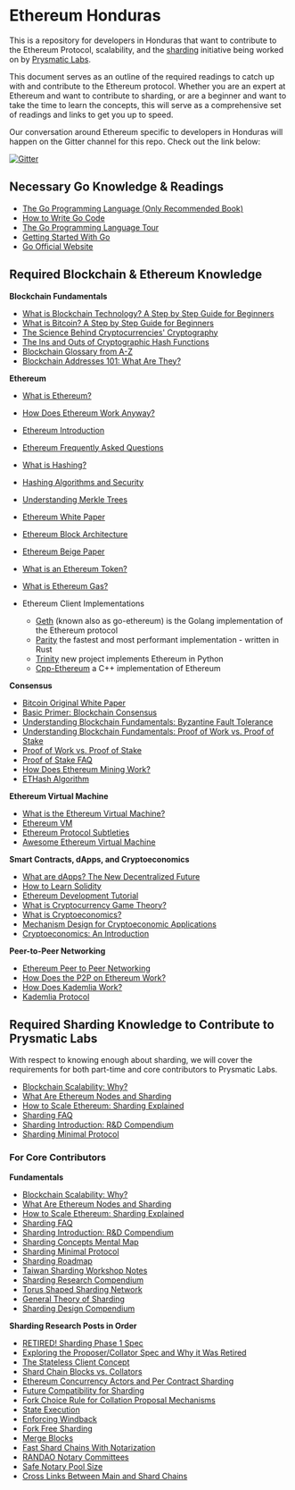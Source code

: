 # Ethereum Honduras

This is a repository for developers in Honduras that want to contribute to the Ethereum Protocol, scalability, and the [sharding](https://github.com/prysmaticlabs/geth-sharding) initiative being worked on by [Prysmatic Labs](https://prysmaticlabs.com).

This document serves as an outline of the required readings to catch up with and contribute to the Ethereum protocol. Whether you are an expert at Ethereum and want to contribute to sharding, or are a beginner and want to take the time to learn the concepts, this will serve as a comprehensive set of readings and links to get you up to speed.

Our conversation around Ethereum specific to developers in Honduras will happen on the Gitter channel for this repo. Check out the link below:

[![Gitter](https://badges.gitter.im/Join%20Chat.svg)](https://gitter.im/ethereum-honduras/Lobby?utm_source=badge&utm_medium=badge&utm_campaign=pr-badge)

## Necessary Go Knowledge & Readings

-   [The Go Programming Language (Only Recommended Book)](https://www.amazon.com/Programming-Language-Addison-Wesley-Professional-Computing/dp/0134190440)
-   [How to Write Go Code](http://golang.org/doc/code.html)
-   [The Go Programming Language Tour](http://tour.golang.org/)
-   [Getting Started With Go](http://www.youtube.com/watch?v=2KmHtgtEZ1s)
-   [Go Official Website](https://golang.org/)

## Required Blockchain & Ethereum Knowledge

**Blockchain Fundamentals**

-   [What is Blockchain Technology? A Step by Step Guide for Beginners](https://blockgeeks.com/guides/what-is-blockchain-technology/)
-   [What is Bitcoin? A Step by Step Guide for Beginners](https://blockgeeks.com/guides/what-is-bitcoin/)
-   [The Science Behind Cryptocurrencies' Cryptography](https://blockgeeks.com/guides/cryptocurrencies-cryptography/)
-   [The Ins and Outs of Cryptographic Hash Functions](https://blockgeeks.com/guides/cryptographic-hash-functions/)
-   [Blockchain Glossary from A-Z](https://blockgeeks.com/guides/blockchain-glossary-from-a-z/)
-   [Blockchain Addresses 101: What Are They?](https://blockgeeks.com/guides/blockchain-address-101/)

**Ethereum**

-   [What is Ethereum?](http://ethdocs.org/en/latest/introduction/what-is-ethereum.html)
-   [How Does Ethereum Work Anyway?](https://medium.com/@preethikasireddy/how-does-ethereum-work-anyway-22d1df506369)
-   [Ethereum Introduction](https://github.com/ethereum/wiki/wiki/Ethereum-introduction)
-   [Ethereum Frequently Asked Questions](https://github.com/ethereum/wiki/wiki/FAQs)
-   [What is Hashing?](https://blockgeeks.com/guides/what-is-hashing/)
-   [Hashing Algorithms and Security](https://www.youtube.com/watch?v=b4b8ktEV4Bg)
-   [Understanding Merkle Trees](https://www.codeproject.com/Articles/1176140/Understanding-Merkle-Trees-Why-use-them-who-uses-t)
-   [Ethereum White Paper](https://github.com/ethereum/wiki/wiki/White-Paper)
-   [Ethereum Block Architecture](https://ethereum.stackexchange.com/questions/268/ethereum-block-architecture/6413#6413)
-   [Ethereum Beige Paper](https://github.com/chronaeon/beigepaper/blob/master/beigepaper.pdf)
-   [What is an Ethereum Token?](https://blockgeeks.com/guides/ethereum-token/)
-   [What is Ethereum Gas?](https://blockgeeks.com/guides/ethereum-gas-step-by-step-guide/)

-   Ethereum Client Implementations
    -   [Geth](https://github.com/ethereum/go-ethereum) (known also as go-ethereum) is the Golang implementation of the Ethereum protocol
    -   [Parity](https://github.com/paritytech/parity) the fastest and most performant implementation - written in Rust
    -   [Trinity](https://github.com/ethereum/py-evm/tree/master/trinity) new project implements Ethereum in Python
    -   [Cpp-Ethereum](https://github.com/ethereum/cpp-ethereum) a C++ implementation of Ethereum

**Consensus**

-   [Bitcoin Original White Paper](https://bitcoin.org/bitcoin.pdf)
-   [Basic Primer: Blockchain Consensus](https://blockgeeks.com/guides/blockchain-consensus/)
-   [Understanding Blockchain Fundamentals: Byzantine Fault Tolerance](https://medium.com/loom-network/understanding-blockchain-fundamentals-part-1-byzantine-fault-tolerance-245f46fe8419)
-   [Understanding Blockchain Fundamentals: Proof of Work vs. Proof of Stake](https://medium.com/loom-network/understanding-blockchain-fundamentals-part-2-proof-of-work-proof-of-stake-b6ae907c7edb)
-   [Proof of Work vs. Proof of Stake](https://blockgeeks.com/guides/proof-of-work-vs-proof-of-stake/)
-   [Proof of Stake FAQ](https://github.com/ethereum/wiki/wiki/Proof-of-Stake-FAQ)
-   [How Does Ethereum Mining Work?](https://www.coindesk.com/information/ethereum-mining-works/)
-   [ETHash Algorithm](https://github.com/ethereum/wiki/wiki/Ethash)

**Ethereum Virtual Machine**

-   [What is the Ethereum Virtual Machine?](https://themerkle.com/what-is-the-ethereum-virtual-machine/)
-   [Ethereum VM](https://medium.com/@jeff.ethereum/go-ethereums-jit-evm-27ef88277520)
-   [Ethereum Protocol Subtleties](https://github.com/ethereum/wiki/wiki/Subtleties)
-   [Awesome Ethereum Virtual Machine](https://github.com/ethereum/wiki/wiki/Ethereum-Virtual-Machine-(EVM)-Awesome-List)

**Smart Contracts, dApps, and Cryptoeconomics**

-   [What are dApps? The New Decentralized Future](https://blockgeeks.com/guides/dapps/)
-   [How to Learn Solidity](https://blockgeeks.com/guides/solidity/)
-   [Ethereum Development Tutorial](https://github.com/ethereum/wiki/wiki/Ethereum-Development-Tutorial)
-   [What is Cryptocurrency Game Theory?](https://blockgeeks.com/guides/cryptocurrency-game-theory/)
-   [What is Cryptoeconomics?](https://blockgeeks.com/guides/what-is-cryptoeconomics/)
-   [Mechanism Design for Cryptoeconomic Applications](https://medium.com/blockchannel/a-crash-course-in-mechanism-design-for-cryptoeconomic-applications-a9f06ab6a976)
-   [Cryptoeconomics: An Introduction](https://cryptoeconomics.study/)

**Peer-to-Peer Networking**

-   [Ethereum Peer to Peer Networking](https://github.com/ethereum/go-ethereum/wiki/Peer-to-Peer)
-   [How Does the P2P on Ethereum Work?](https://www.reddit.com/r/ethereum/comments/3918u0/how_does_the_p2p_network_on_ethereum_work/)
-   [How Does Kademlia Work?](http://gleamly.com/article/introduction-kademlia-dht-how-it-works)
-   [Kademlia Protocol](http://www.divms.uiowa.edu/~ghosh/kademlia.pdf)

## Required Sharding Knowledge to Contribute to Prysmatic Labs

With respect to knowing enough about sharding, we will cover the requirements for both part-time and core contributors to Prysmatic Labs.

-   [Blockchain Scalability: Why?](https://blockgeeks.com/guides/blockchain-scalability/)
-   [What Are Ethereum Nodes and Sharding](https://blockgeeks.com/guides/what-are-ethereum-nodes-and-sharding/)
-   [How to Scale Ethereum: Sharding Explained](https://medium.com/prysmatic-labs/how-to-scale-ethereum-sharding-explained-ba2e283b7fce)
-   [Sharding FAQ](https://github.com/ethereum/wiki/wiki/Sharding-FAQ)
-   [Sharding Introduction: R&D Compendium](https://github.com/ethereum/wiki/wiki/Sharding-introduction-R&D-compendium)
-   [Sharding Minimal Protocol](https://ethresear.ch/t/a-minimal-sharding-protocol-that-may-be-worthwhile-as-a-development-target-now/1650)

### For Core Contributors

**Fundamentals**

-   [Blockchain Scalability: Why?](https://blockgeeks.com/guides/blockchain-scalability/)
-   [What Are Ethereum Nodes and Sharding](https://blockgeeks.com/guides/what-are-ethereum-nodes-and-sharding/)
-   [How to Scale Ethereum: Sharding Explained](https://medium.com/prysmatic-labs/how-to-scale-ethereum-sharding-explained-ba2e283b7fce)
-   [Sharding FAQ](https://github.com/ethereum/wiki/wiki/Sharding-FAQ)
-   [Sharding Introduction: R&D Compendium](https://github.com/ethereum/wiki/wiki/Sharding-introduction-R&D-compendium)
-   [Sharding Concepts Mental Map](https://www.mindomo.com/zh/mindmap/sharding-d7cf8b6dee714d01a77388cb5d9d2a01)
-   [Sharding Minimal Protocol](https://ethresear.ch/t/a-minimal-sharding-protocol-that-may-be-worthwhile-as-a-development-target-now/1650)
-   [Sharding Roadmap](https://github.com/ethereum/wiki/wiki/Sharding-roadmap)
-   [Taiwan Sharding Workshop Notes](https://hackmd.io/s/HJ_BbgCFz#%E2%9F%A0-General-Introduction)
-   [Sharding Research Compendium](http://notes.ethereum.org/s/BJc_eGVFM)
-   [Torus Shaped Sharding Network](https://ethresear.ch/t/torus-shaped-sharding-network/1720/8)
-   [General Theory of Sharding](https://ethresear.ch/t/a-general-theory-of-what-quadratically-sharded-validation-is/1730/10)
-   [Sharding Design Compendium](https://ethresear.ch/t/sharding-designs-compendium/1888/25)

**Sharding Research Posts in Order**

-   [RETIRED! Sharding Phase 1 Spec](https://ethresear.ch/t/sharding-phase-1-spec-retired/1407/92)
-   [Exploring the Proposer/Collator Spec and Why it Was Retired](https://ethresear.ch/t/exploring-the-proposer-collator-split/1632/24)
-   [The Stateless Client Concept](https://ethresear.ch/t/the-stateless-client-concept/172/4)
-   [Shard Chain Blocks vs. Collators](https://ethresear.ch/t/shard-chain-blocks-vs-collators/429)
-   [Ethereum Concurrency Actors and Per Contract Sharding](https://ethresear.ch/t/ethereum-concurrency-actors-and-per-contract-sharding/375)
-   [Future Compatibility for Sharding](https://ethresear.ch/t/future-compatibility-for-sharding/386)
-   [Fork Choice Rule for Collation Proposal Mechanisms](https://ethresear.ch/t/fork-choice-rule-for-collation-proposal-mechanisms/922/8)
-   [State Execution](https://ethresear.ch/t/state-execution-scalability-and-cost-under-dos-attacks/1048)
-   [Enforcing Windback](https://ethresear.ch/t/enforcing-windback-validity-and-availability-and-a-proof-of-custody/949/5)
-   [Fork Free Sharding](https://ethresear.ch/t/fork-free-sharding/1058/12)
-   [Merge Blocks](https://ethresear.ch/t/merge-blocks-and-synchronous-cross-shard-state-execution/1240/4)
-   [Fast Shard Chains With Notarization](https://ethresear.ch/t/as-fast-as-possible-shard-chains-with-notarization/1806/2)
-   [RANDAO Notary Committees](https://ethresear.ch/t/fork-free-randao/1835/3)
-   [Safe Notary Pool Size](https://ethresear.ch/t/safe-notary-pool-size/1728/3)
-   [Cross Links Between Main and Shard Chains](https://ethresear.ch/t/cross-links-between-main-chain-and-shards/1860/2)
